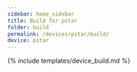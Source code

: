 ```yaml
---
sidebar: home_sidebar
title: Build for pstar
folder: build
permalink: /devices/pstar/build/
device: pstar
---
```

{% include templates/device_build.md %}
